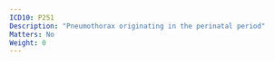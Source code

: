 ```yaml
---
ICD10: P251
Description: "Pneumothorax originating in the perinatal period"
Matters: No
Weight: 0
---
```

